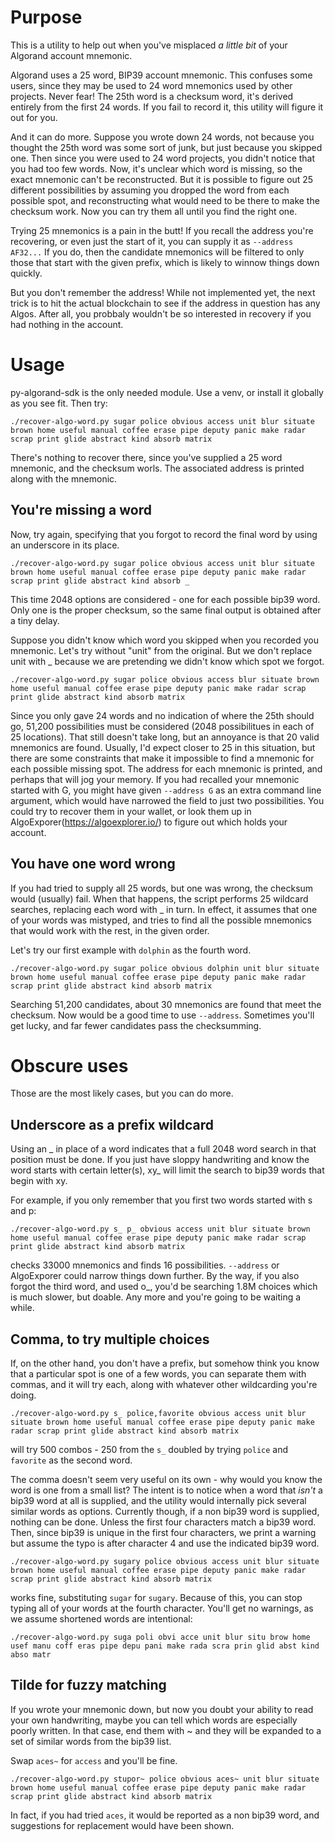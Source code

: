 # Purpose

This is a utility to help out when you've misplaced _a little bit_ of
your Algorand account mnemonic.

Algorand uses a 25 word, BIP39 account mnemonic.  This confuses some
users, since they may be used to 24 word mnemonics used by other
projects.  Never fear! The 25th word is a checksum word, it's derived
entirely from the first 24 words. If you fail to record it, this
utility will figure it out for you.

And it can do more. Suppose you wrote down 24 words, not because you
thought the 25th word was some sort of junk, but just because you
skipped one.  Then since you were used to 24 word projects, you didn't
notice that you had too few words.  Now, it's unclear which word is
missing, so the exact mnemonic can't be reconstructed. But it is
possible to figure out 25 different possibilities by assuming you
dropped the word from each possible spot, and reconstructing what
would need to be there to make the checksum work.  Now you can try
them all until you find the right one.

Trying 25 mnemonics is a pain in the butt!  If you recall the address
you're recovering, or even just the start of it, you can supply it as
`--address AF32...` If you do, then the candidate mnemonics will be
filtered to only those that start with the given prefix, which is
likely to winnow things down quickly.

But you don't remember the address! While not implemented yet, the
next trick is to hit the actual blockchain to see if the address in
question has any Algos.  After all, you probbaly wouldn't be so
interested in recovery if you had nothing in the account.

# Usage

py-algorand-sdk is the only needed module.  Use a venv, or install it
globally as you see fit. Then try:

```
./recover-algo-word.py sugar police obvious access unit blur situate brown home useful manual coffee erase pipe deputy panic make radar scrap print glide abstract kind absorb matrix
```

There's nothing to recover there, since you've supplied a 25 word
mnemonic, and the checksum worls. The associated address is printed
along with the mnemonic.

## You're missing a word

Now, try again, specifying that you forgot to record the final word by
using an underscore in its place.

```
./recover-algo-word.py sugar police obvious access unit blur situate brown home useful manual coffee erase pipe deputy panic make radar scrap print glide abstract kind absorb _
```

This time 2048 options are considered - one for each possible bip39
word. Only one is the proper checksum, so the same final output is
obtained after a tiny delay.

Suppose you didn't know which word you skipped when you recorded you
mnemonic.  Let's try without "unit" from the original. But we don't
replace unit with _ because we are pretending we didn't know which
spot we forgot.

```
./recover-algo-word.py sugar police obvious access blur situate brown home useful manual coffee erase pipe deputy panic make radar scrap print glide abstract kind absorb matrix
```

Since you only gave 24 words and no indication of where the 25th
should go, 51,200 possibilities must be considered (2048 possibilitues
in each of 25 locations).  That still doesn't take long, but an
annoyance is that 20 valid mnemonics are found. Usually, I'd
expect closer to 25 in this situation, but there are some constraints
that make it impossible to find a mnemonic for each possible missing
spot. The address for each mnemonic is printed, and perhaps that will
jog your memory.  If you had recalled your mnemonic started with G,
you might have given `--address G` as an extra command line argument,
which would have narrowed the field to just two possibilities. You
could try to recover them in your wallet, or look them up in
AlgoExporer(https://algoexplorer.io/) to figure out which holds your
account.

## You have one word wrong

If you had tried to supply all 25 words, but one was wrong, the
checksum would (usually) fail.  When that happens, the script performs
25 wildcard searches, replacing each word with _ in turn.  In effect,
it assumes that one of your words was mistyped, and tries to find all
the possible mnemonics that would work with the rest, in the given
order.

Let's try our first example with `dolphin` as the fourth word.

```
./recover-algo-word.py sugar police obvious dolphin unit blur situate brown home useful manual coffee erase pipe deputy panic make radar scrap print glide abstract kind absorb matrix
```

Searching 51,200 candidates, about 30 mnemonics are found that meet the
checksum.  Now would be a good time to use `--address`.  Sometimes
you'll get lucky, and far fewer candidates pass the checksumming.

# Obscure uses

Those are the most likely cases, but you can do more.

## Underscore as a prefix wildcard

Using an _ in place of a word indicates that a full 2048 word search
in that position must be done.  If you just have sloppy handwriting
and know the word starts with certain letter(s), xy_ will limit the
search to bip39 words that begin with xy.

For example, if you only remember that you first two words started
with s and p:

```
./recover-algo-word.py s_ p_ obvious access unit blur situate brown home useful manual coffee erase pipe deputy panic make radar scrap print glide abstract kind absorb matrix
```

checks 33000 mnemonics and finds 16 possibilities. `--address` or
AlgoExporer could narrow things down further.  By the way, if you also
forgot the third word, and used o_, you'd be searching 1.8M choices
which is much slower, but doable.  Any more and you're going to be
waiting a while.

## Comma, to try multiple choices

If, on the other hand, you don't have a prefix, but somehow think you
know that a particular spot is one of a few words, you can separate
them with commas, and it will try each, along with whatever other
wildcarding you're doing.

```
./recover-algo-word.py s_ police,favorite obvious access unit blur situate brown home useful manual coffee erase pipe deputy panic make radar scrap print glide abstract kind absorb matrix
```

will try 500 combos - 250 from the `s_` doubled by trying `police` and
`favorite` as the second word.


The comma doesn't seem very useful on its own - why would you know
the word is one from a small list?  The intent is to notice when a
word that _isn't_ a bip39 word at all is supplied, and the utility
would internally pick several similar words as options.  Currently
though, if a non bip39 word is supplied, nothing can be done. Unless
the first four characters match a bip39 word. Then, since bip39 is
unique in the first four characters, we print a warning but assume the
typo is after character 4 and use the indicated bip39 word.


```
./recover-algo-word.py sugary police obvious access unit blur situate brown home useful manual coffee erase pipe deputy panic make radar scrap print glide abstract kind absorb matrix
```

works fine, substituting `sugar` for `sugary`.  Because of this, you
can stop typing all of your words at the fourth character. You'll get no
warnings, as we assume shortened words are intentional:

```
./recover-algo-word.py suga poli obvi acce unit blur situ brow home usef manu coff eras pipe depu pani make rada scra prin glid abst kind abso matr
```

## Tilde for fuzzy matching

If you wrote your mnemonic down, but now you doubt your ability to
read your own handwriting, maybe you can tell which words are
especially poorly written.  In that case, end them with ~ and they
will be expanded to a set of similar words from the bip39 list.

Swap `aces~` for `access` and you'll be fine.

```
./recover-algo-word.py stupor~ police obvious aces~ unit blur situate brown home useful manual coffee erase pipe deputy panic make radar scrap print glide abstract kind absorb matrix
```

In fact, if you had tried `aces`, it would be reported as a non bip39
word, and suggestions for replacement would have been shown.
